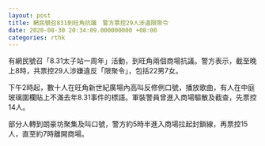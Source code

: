 ```yaml
---
layout: post
title: 網民號召831到旺角抗議　警方票控29人涉違限聚令
date: 2020-08-30 20:34:09.000000000 +08:00
categories: rthk
---
```


有網民號召「8.31太子站一周年」活動，到旺角兩個商場抗議。警方表示，截至晚上8時，共票控29人涉嫌違反「限聚令」，包括22男7女。

下午2時起，數十人在旺角新世紀廣場內高叫反修例口號，播放歌曲，有人在中庭玻璃圍欄貼上不滿去年8.31事件的標語。軍裝警員曾進入商場驅散及截查，先票控14人。

部分人轉到朗豪坊聚集及叫口號，警方約5時半進入商場拉起封鎖線，再票控15人，直至約7時離開商場。
